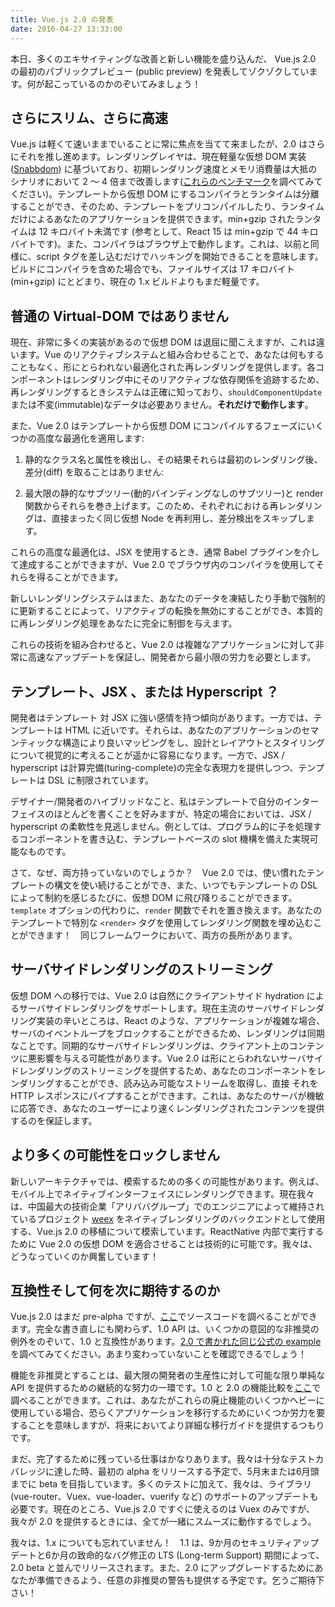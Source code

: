 ```yaml
---
title: Vue.js 2.0 の発表
date: 2016-04-27 13:33:00
---
```


本日、多くのエキサイティングな改善と新しい機能を盛り込んだ、 Vue.js 2.0 の最初のパブリックプレビュー (public preview) を発表してゾクゾクしています。何が起こっているのかのぞいてみましょう！

## さらにスリム、さらに高速

Vue.js は軽くて速いままでいることに常に焦点を当てて来ましたが、2.0 はさらにそれを推し進めます。レンダリングレイヤは、現在軽量な仮想 DOM 実装 ([Snabbdom](https://github.com/paldepind/snabbdom)) に基づいており、初期レンダリング速度とメモリ消費量は大抵のシナリオにおいて 2 〜 4 倍まで改善します([これらのベンチマーク](https://github.com/vuejs/vue/tree/next/benchmarks)を調べてみてください)。テンプレートから仮想 DOM にするコンパイラとランタイムは分離することができ、そのため、テンプレートをプリコンパイルしたり、ランタイムだけによるあなたのアプリケーションを提供できます。min+gzip されたランタイムは 12 キロバイト未満です (参考として、React 15 は min+gzip で 44 キロバイトです)。また、コンパイラはブラウザ上で動作します。これは、以前と同様に、script タグを差し込むだけでハッキングを開始できることを意味します。ビルドにコンパイラを含めた場合でも、ファイルサイズは 17 キロバイト (min+gzip) にとどまり、現在の 1.x ビルドよりもまだ軽量です。

## 普通の Virtual-DOM ではありません

現在、非常に多くの実装があるので仮想 DOM は退屈に聞こえますが、これは違います。Vue のリアクティブシステムと組み合わせることで、あなたは何もすることもなく、形にとらわれない最適化された再レンダリングを提供します。各コンポーネントはレンダリング中にそのリアクティブな依存関係を追跡するため、再レンダリングするときシステムは正確に知っており、`shouldComponentUpdate` または不変(immutable)なデータは必要ありません。**それだけで動作します**。

また、Vue 2.0 はテンプレートから仮想 DOM にコンパイルするフェーズにいくつかの高度な最適化を適用します:

1. 静的なクラス名と属性を検出し、その結果それらは最初のレンダリング後、差分(diff) を取ることはありません:

2. 最大限の静的なサブツリー(動的バインディングなしのサブツリー)と render 関数からそれらを巻き上げます。このため、それぞれにおける再レンダリングは、直接まったく同じ仮想 Node を再利用し、差分検出をスキップします。

これらの高度な最適化は、JSX を使用するとき、通常 Babel プラグインを介して達成することができますが、Vue 2.0 でブラウザ内のコンパイラを使用してそれらを得ることができます。

新しいレンダリングシステムはまた、あなたのデータを凍結したり手動で強制的に更新することによって、リアクティブの転換を無効にすることができ、本質的に再レンダリング処理をあなたに完全に制御を与えます。

これらの技術を組み合わせると、Vue 2.0 は複雑なアプリケーションに対して非常に高速なアップデートを保証し、開発者から最小限の労力を必要とします。

## テンプレート、JSX 、または Hyperscript ？

開発者はテンプレート 対 JSX に強い感情を持つ傾向があります。一方では、テンプレートは HTML に近いです。それらは、あなたのアプリケーションのセマンティックな構造により良いマッピングをし、設計とレイアウトとスタイリングについて視覚的に考えることが遥かに容易になります。一方で、JSX / hyperscript は計算完備(turing-complete)の完全な表現力を提供しつつ、テンプレートは DSL に制限されています。

デザイナー/開発者のハイブリッドなこと、私はテンプレートで自分のインターフェイスのほとんどを書くことを好みますが、特定の場合においては、JSX / hyperscript の柔軟性を見逃しません。例としては、プログラム的に子を処理するコンポーネントを書き込む、テンプレートベースの slot 機構を備えた実現可能なものです。

さて、なぜ、両方持っていないのでしょうか？　Vue 2.0 では、使い慣れたテンプレートの構文を使い続けることができ、また、いつでもテンプレートの DSL によって制約を感じるたびに、仮想 DOM に飛び降りることができます。`template` オプションの代わりに、`render` 関数でそれを置き換えます。あなたのテンプレートで特別な `<render>` タグを使用してレンダリング関数を埋め込むことができます！　同じフレームワークにおいて、両方の長所があります。

## サーバサイドレンダリングのストリーミング

仮想 DOM への移行では、Vue 2.0 は自然にクライアントサイド hydration によるサーバサイドレンダリングをサポートします。現在主流のサーバサイドレンダリング実装の辛いところは、React のような、アプリケーションが複雑な場合、サーバのイベントループをブロックすることができるため、レンダリングは同期なことです。同期的なサーバサイドレンダリングは、クライアント上のコンテンツに悪影響を与える可能性があります。Vue 2.0 は形にとらわれないサーバサイドレンダリングのストリーミングを提供するため、あなたのコンポーネントをレンダリングすることができ、読み込み可能なストリームを取得し、直接 それを HTTP レスポンスにパイプすることができます。これは、あなたのサーバが機敏に応答でき、あなたのユーザーにより速くレンダリングされたコンテンツを提供するのを保証します。

## より多くの可能性をロックしません

新しいアーキテクチャでは、模索するための多くの可能性があります。例えば、モバイル上でネイティブインターフェイスにレンダリングできます。現在我々は、中国最大の技術企業「アリババグループ」でのエンジニアによって維持されているプロジェクト [weex](http://alibaba.github.io/weex/) をネイティブレンダリングのバックエンドとして使用する、Vue.js 2.0 の移植について模索しています。ReactNative 内部で実行するために Vue 2.0 の仮想 DOM を適合させることは技術的に可能です。我々は、どうなっていくのか興奮しています！

## 互換性そして何を次に期待するのか

Vue.js 2.0 はまだ pre-alpha ですが、[ここ](https://github.com/vuejs/vue/tree/next/)でソースコードを調べることができます。完全な書き直しにも関わらず、1.0 API は、いくつかの意図的な非推奨の例外をのぞいて、1.0 と互換性があります。[2.0 で書かれた同じ公式の example](https://github.com/vuejs/vue/tree/next/examples)を調べてみてください。あまり変わっていないことを確認できるでしょう！

機能を非推奨とすることは、最大限の開発者の生産性に対して可能な限り単純な API を提供するための継続的な努力の一環です。1.0 と 2.0 の機能比較を[ここ](https://github.com/vuejs/vue/wiki/2.0-features)で調べることができます。これは、あなたがこれらの廃止機能のいくつかヘビーに使用している場合、恐らくアプリケーションを移行するためにいくつか労力を要することを意味しますが、将来においてより詳細な移行ガイドを提供するつもりです。

まだ、完了するために残っている仕事はかなりあります。我々は十分なテストカバレッジに達した時、最初の alpha をリリースする予定で、5月末または6月頭までに beta を目指しています。多くのテストに加えて、我々は、ライブラリ (vue-router、Vuex、vue-loader、vuerify など) のサポートのアップデートも必要です。現在のところ、Vue.js 2.0 ですぐに使えるのは Vuex のみですが、我々が 2.0 を提供するときには、全てが一緒にスムーズに動作するでしょう。

我々は、1.x についても忘れていません！　1.1 は、9か月のセキュリティアップデートと6か月の致命的なバグ修正の LTS (Long-term Support) 期間によって、2.0 beta と並んでリリースされます。また、2.0 にアップグレードするためにあなたが準備できるよう、任意の非推奨の警告も提供する予定です。乞うご期待下さい！　
